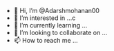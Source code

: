 - 👋 Hi, I’m @Adarshmohanan00
- 👀 I’m interested in ...c
- 🌱 I’m currently learning ...
- 💞️ I’m looking to collaborate on ...
- 📫 How to reach me ...

<!---
Adarshmohanan00/Adarshmohanan00 is a ✨ special ✨ repository because its `README.md` (this file) appears on your GitHub profile.
You can click the Preview link to take a look at your changes.
--->

